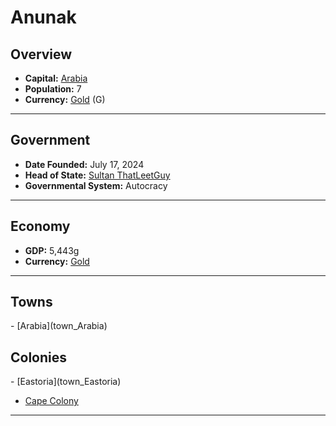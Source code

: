 <!--UNDEDITED FILE, remove this entire line if this file has been edited!-->
# <!--NAME-->Anunak<!--NAME-->

## Overview

- **Capital:** <!--CAPITAL_LINK-->[Arabia](Arabia_town)<!--CAPITAL_LINK-->
- **Population:** <!--POPULATION-->7<!--POPULATION-->
- **Currency:** <!--CURRENCY_LINK-->[Gold](Gold_currency)<!--CURRENCY_LINK--> (<!--CURRENCY_ABV-->G<!--CURRENCY_ABV-->)

---

## Government

- **Date Founded:** <!--FOUNDED-->July 17, 2024<!--FOUNDED-->
- **Head of State:** <!--LEADER_TITLE_LINK-->[Sultan ThatLeetGuy](ThatLeetGuy_user)<!--LEADER_TITLE_LINK-->
- **Governmental System:** <!--GOVERNMENT-->Autocracy<!--GOVERNMENT-->

---

## Economy

- **GDP:** <!--GDP-->5,443g<!--GDP-->
- **Currency:** <!--CURRENCY_LINK-->[Gold](Gold_currency)<!--CURRENCY_LINK-->

---

## Towns

<!--TOWNS-->- [Arabia](town_Arabia)<!--TOWNS-->

## Colonies

<!--COLONIES-->- [Eastoria](town_Eastoria)
- [Cape Colony](town_Cape_Colony)<!--COLONIES-->

---